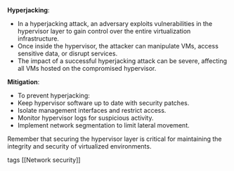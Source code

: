 **Hyperjacking**:
   - In a hyperjacking attack, an adversary exploits vulnerabilities in the hypervisor layer to gain control over the entire virtualization infrastructure.
   - Once inside the hypervisor, the attacker can manipulate VMs, access sensitive data, or disrupt services.
   - The impact of a successful hyperjacking attack can be severe, affecting all VMs hosted on the compromised hypervisor.

**Mitigation**:    
   - To prevent hyperjacking:
   - Keep hypervisor software up to date with security patches.
   - Isolate management interfaces and restrict access.
   - Monitor hypervisor logs for suspicious activity.
   - Implement network segmentation to limit lateral movement.

Remember that securing the hypervisor layer is critical for maintaining the integrity and security of virtualized environments.

tags
[[Network security]]

